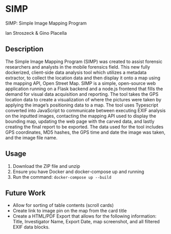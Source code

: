 # SIMP
SIMP: Simple Image Mapping Program

Ian Stroszeck & Gino Placella 

## Description
The Simple Image Mapping Program (SIMP) was created to assist forensic researchers and analysts in the mobile forensics field. This new fully dockerized, client-side data analysis tool which utilizes a metadata extractor, to collect the location data and then display it onto a map using the mapping API, Open Street Map. SIMP is a simple,  open-source web application running on a Flask backend and a node.js frontend that fills the demand for visual data acquisition and reporting. The tool takes the GPS location data to create a visualization of where the pictures were taken by applying the image’s positioning data to a map. The tool uses Typescript converted into JavaScript to communicate between executing EXIF analysis on the inputted images, contacting the mapping API used to display the bounding map, updating the web page with the carved data, and lastly creating the final report to be exported. The data used for the tool includes GPS coordinates, MD5 hashes, the GPS time and date the image was taken, and the image file name. 

## Usage
1. Download the ZIP file and unzip
2. Ensure you have Docker and docker-compose up and running
3. Run the command: `docker-compose up --build`

## Future Work
- Allow for sorting of table contents (scroll cards)
- Create link to image pin on the map from the card title
- Create a HTML/PDF Export that allows for the following information: Title, Investigator Name, Export Date, map screenshot, and all filtered EXIF data blocks.
